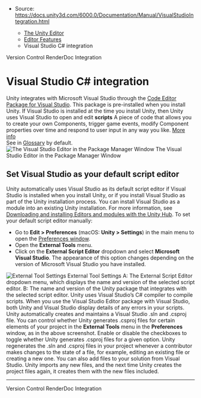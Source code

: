 * Source: https://docs.unity3d.com/6000.0/Documentation/Manual/VisualStudioIntegration.html

  * [The Unity Editor](https://docs.unity3d.com/6000.0/Documentation/Manual/unity-editor.html)
  * [Editor Features](https://docs.unity3d.com/6000.0/Documentation/Manual/EditorFeatures.html)
  * Visual Studio C# integration


[](https://docs.unity3d.com/6000.0/Documentation/Manual/class-VersionControlSettings.html)
Version Control
[](https://docs.unity3d.com/6000.0/Documentation/Manual/RenderDocIntegration.html)
RenderDoc Integration
# Visual Studio C# integration
Unity integrates with Microsoft Visual Studio through the [Code Editor Package for Visual Studio](https://docs.unity3d.com/Packages/com.unity.ide.visualstudio@latest/). This package is pre-installed when you install Unity. If Visual Studio is installed at the time you install Unity, then Unity uses Visual Studio to open and edit **scripts** A piece of code that allows you to create your own Components, trigger game events, modify Component properties over time and respond to user input in any way you like. [More info](https://docs.unity3d.com/6000.0/Documentation/Manual/creating-scripts.html)  
See in [Glossary](https://docs.unity3d.com/6000.0/Documentation/Manual/Glossary.html#Scripts) by default.
![The Visual Studio Editor in the Package Manager Window](https://docs.unity3d.com/6000.0/Documentation/uploads/Main/VS-package.png) The Visual Studio Editor in the Package Manager Window
## Set Visual Studio as your default script editor
Unity automatically uses Visual Studio as its default script editor if Visual Studio is installed when you install Unity, or if you install Visual Studio as part of the Unity installation process. You can install Visual Studio as a module into an existing Unity installation. For more information, see [Downloading and installing Editors and modules with the Unity Hub](https://docs.unity3d.com/hub/manual/InstallEditors.html).
To set your default script editor manually:
  * Go to **Edit > Preferences** (macOS: **Unity > Settings**) in the main menu to open the [Preferences window](https://docs.unity3d.com/6000.0/Documentation/Manual/Preferences.html).
  * Open the **External Tools** menu.
  * Click on the **External Script Editor** dropdown and select **Microsoft Visual Studio**. The appearance of this option changes depending on the version of Microsoft Visual Studio you have installed.

![External Tool Settings](https://docs.unity3d.com/6000.0/Documentation/uploads/Main/VS-external-tools.png) External Tool Settings
A: The External Script Editor dropdown menu, which displays the name and version of the selected script editor.
B: The name and version of the Unity package that integrates with the selected script editor.
Unity uses Visual Studio’s C# compiler to compile scripts. When you use the Visual Studio Editor package with Visual Studio, both Unity and Visual Studio display details of any errors in your scripts.
Unity automatically creates and maintains a Visual Studio .sln and .csproj file. You can control whether Unity generates .csproj files for certain elements of your project in the **External Tools** menu in the **Preferences** window, as in the above screenshot. Enable or disable the checkboxes to toggle whether Unity generates .csproj files for a given option.
Unity regenerates the .sln and .csproj files in your project whenever a contributor makes changes to the state of a file, for example, editing an existing file or creating a new one. You can also add files to your solution from Visual Studio. Unity imports any new files, and the next time Unity creates the project files again, it creates them with the new files included.
* * *
[](https://docs.unity3d.com/6000.0/Documentation/Manual/class-VersionControlSettings.html)
Version Control
[](https://docs.unity3d.com/6000.0/Documentation/Manual/RenderDocIntegration.html)
RenderDoc Integration
